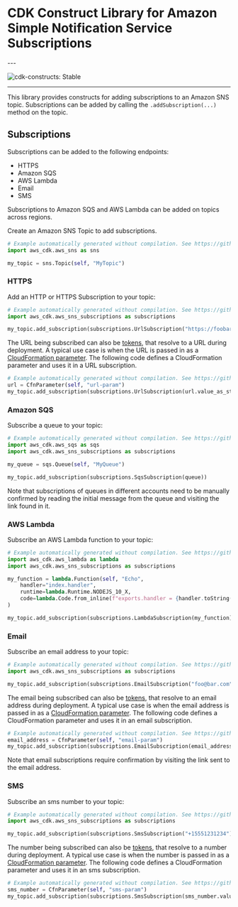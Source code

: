 # CDK Construct Library for Amazon Simple Notification Service Subscriptions

<!--BEGIN STABILITY BANNER-->---


![cdk-constructs: Stable](https://img.shields.io/badge/cdk--constructs-stable-success.svg?style=for-the-badge)

---
<!--END STABILITY BANNER-->

This library provides constructs for adding subscriptions to an Amazon SNS topic.
Subscriptions can be added by calling the `.addSubscription(...)` method on the topic.

## Subscriptions

Subscriptions can be added to the following endpoints:

* HTTPS
* Amazon SQS
* AWS Lambda
* Email
* SMS

Subscriptions to Amazon SQS and AWS Lambda can be added on topics across regions.

Create an Amazon SNS Topic to add subscriptions.

```python
# Example automatically generated without compilation. See https://github.com/aws/jsii/issues/826
import aws_cdk.aws_sns as sns

my_topic = sns.Topic(self, "MyTopic")
```

### HTTPS

Add an HTTP or HTTPS Subscription to your topic:

```python
# Example automatically generated without compilation. See https://github.com/aws/jsii/issues/826
import aws_cdk.aws_sns_subscriptions as subscriptions

my_topic.add_subscription(subscriptions.UrlSubscription("https://foobar.com/"))
```

The URL being subscribed can also be [tokens](https://docs.aws.amazon.com/cdk/latest/guide/tokens.html), that resolve
to a URL during deployment. A typical use case is when the URL is passed in as a [CloudFormation
parameter](https://docs.aws.amazon.com/AWSCloudFormation/latest/UserGuide/parameters-section-structure.html). The
following code defines a CloudFormation parameter and uses it in a URL subscription.

```python
# Example automatically generated without compilation. See https://github.com/aws/jsii/issues/826
url = CfnParameter(self, "url-param")
my_topic.add_subscription(subscriptions.UrlSubscription(url.value_as_string()))
```

### Amazon SQS

Subscribe a queue to your topic:

```python
# Example automatically generated without compilation. See https://github.com/aws/jsii/issues/826
import aws_cdk.aws_sqs as sqs
import aws_cdk.aws_sns_subscriptions as subscriptions

my_queue = sqs.Queue(self, "MyQueue")

my_topic.add_subscription(subscriptions.SqsSubscription(queue))
```

Note that subscriptions of queues in different accounts need to be manually confirmed by
reading the initial message from the queue and visiting the link found in it.

### AWS Lambda

Subscribe an AWS Lambda function to your topic:

```python
# Example automatically generated without compilation. See https://github.com/aws/jsii/issues/826
import aws_cdk.aws_lambda as lambda
import aws_cdk.aws_sns_subscriptions as subscriptions

my_function = lambda.Function(self, "Echo",
    handler="index.handler",
    runtime=lambda.Runtime.NODEJS_10_X,
    code=lambda.Code.from_inline(f"exports.handler = {handler.toString()}")
)

my_topic.add_subscription(subscriptions.LambdaSubscription(my_function))
```

### Email

Subscribe an email address to your topic:

```python
# Example automatically generated without compilation. See https://github.com/aws/jsii/issues/826
import aws_cdk.aws_sns_subscriptions as subscriptions

my_topic.add_subscription(subscriptions.EmailSubscription("foo@bar.com"))
```

The email being subscribed can also be [tokens](https://docs.aws.amazon.com/cdk/latest/guide/tokens.html), that resolve
to an email address during deployment. A typical use case is when the email address is passed in as a [CloudFormation
parameter](https://docs.aws.amazon.com/AWSCloudFormation/latest/UserGuide/parameters-section-structure.html). The
following code defines a CloudFormation parameter and uses it in an email subscription.

```python
# Example automatically generated without compilation. See https://github.com/aws/jsii/issues/826
email_address = CfnParameter(self, "email-param")
my_topic.add_subscription(subscriptions.EmailSubscription(email_address.value_as_string()))
```

Note that email subscriptions require confirmation by visiting the link sent to the
email address.

### SMS

Subscribe an sms number to your topic:

```python
# Example automatically generated without compilation. See https://github.com/aws/jsii/issues/826
import aws_cdk.aws_sns_subscriptions as subscriptions

my_topic.add_subscription(subscriptions.SmsSubscription("+15551231234"))
```

The number being subscribed can also be [tokens](https://docs.aws.amazon.com/cdk/latest/guide/tokens.html), that resolve
to a number during deployment. A typical use case is when the number is passed in as a [CloudFormation
parameter](https://docs.aws.amazon.com/AWSCloudFormation/latest/UserGuide/parameters-section-structure.html). The
following code defines a CloudFormation parameter and uses it in an sms subscription.

```python
# Example automatically generated without compilation. See https://github.com/aws/jsii/issues/826
sms_number = CfnParameter(self, "sms-param")
my_topic.add_subscription(subscriptions.SmsSubscription(sms_number.value_as_string()))
```
